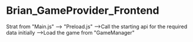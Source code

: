 # Brian_GameProvider_Frontend

Strat from "Main.js" --> "Preload.js" -->Call the starting api for the required data initially -->Load the game from "GameManager"